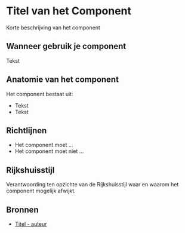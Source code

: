 # Titel van het Component

Korte beschrijving van het component

## Wanneer gebruik je component

Tekst

## Anatomie van het component

Het component bestaat uit:

- Tekst
- Tekst

## Richtlijnen

- Het component moet ...
- Het component moet niet ...

## Rijkshuisstijl

Verantwoording ten opzichte van de Rijkshuisstijl waar en waarom het component mogelijk afwijkt.

## Bronnen

- [Titel - auteur](https://archive.org/)
